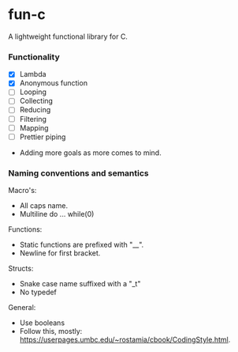 # fun-c
A lightweight functional library for C.

### Functionality
- [x] Lambda
- [x] Anonymous function
- [ ] Looping
- [ ] Collecting
- [ ] Reducing
- [ ] Filtering
- [ ] Mapping
- [ ] Prettier piping
- Adding more goals as more comes to mind.

### Naming conventions and semantics
Macro's:
  - All caps name.
  - Multiline do ... while(0)

Functions:
  - Static functions are prefixed with "\__".
  - Newline for first bracket.

Structs:
  - Snake case name suffixed with a "\_t"
  - No typedef

General:
  - Use booleans
  - Follow this, mostly: https://userpages.umbc.edu/~rostamia/cbook/CodingStyle.html.
